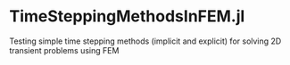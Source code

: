 # TimeSteppingMethodsInFEM.jl
Testing simple time stepping methods (implicit and explicit) for solving 2D transient problems using FEM
